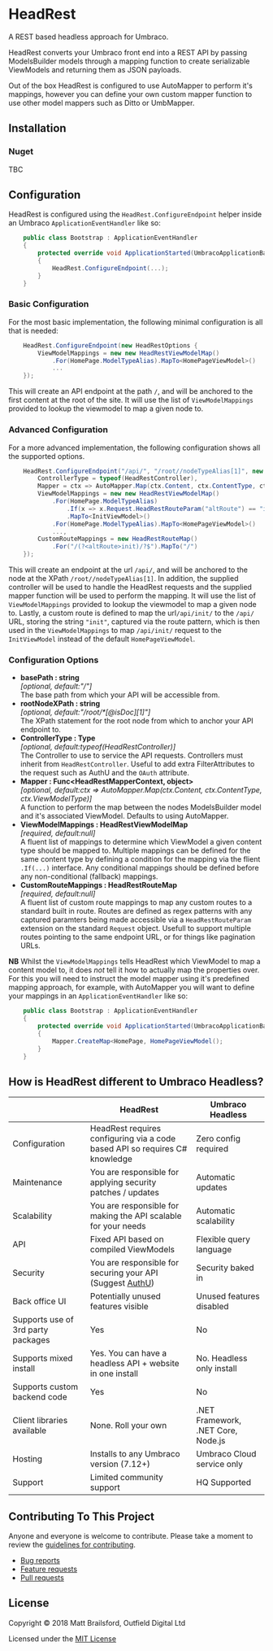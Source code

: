 # HeadRest
A REST based headless approach for Umbraco.

HeadRest converts your Umbraco front end into a REST API by passing ModelsBuilder models through a mapping function to create serializable ViewModels and returning them as JSON payloads. 

Out of the box HeadRest is configured to use AutoMapper to perform it's mappings, however you can define your own custom mapper function to use other model mappers such as Ditto or UmbMapper.

## Installation

### Nuget

TBC

## Configuration
HeadRest is configured using the `HeadRest.ConfigureEndpoint` helper inside an Umbraco `ApplicationEventHandler` like so:
````csharp 
    public class Bootstrap : ApplicationEventHandler
    {
        protected override void ApplicationStarted(UmbracoApplicationBase app, ApplicationContext ctx)
        {
            HeadRest.ConfigureEndpoint(...);
        }
    }
````

### Basic Configuration
For the most basic implementation, the following minimal configuration is all that is needed:
````csharp 
    HeadRest.ConfigureEndpoint(new HeadRestOptions {
        ViewModelMappings = new new HeadRestViewModelMap()
            .For(HomePage.ModelTypeAlias).MapTo<HomePageViewModel>()
            ...
    });
````

This will create an API endpoint at the path `/`, and will be anchored to the first content at the root of the site. It will use the list of `ViewModelMappings` provided to lookup the viewmodel to map a given node to.

### Advanced Configuration
For a more advanced implementation, the following configuration shows all the supported options.
````csharp 
    HeadRest.ConfigureEndpoint("/api/", "/root//nodeTypeAlias[1]", new HeadRestOptions {
        ControllerType = typeof(HeadRestController),
        Mapper = ctx => AutoMapper.Map(ctx.Content, ctx.ContentType, ctx.ViewModelType),
        ViewModelMappings = new new HeadRestViewModelMap()
            .For(HomePage.ModelTypeAlias)
                .If(x => x.Request.HeadRestRouteParam("altRoute") == "init")
                .MapTo<InitViewModel>()
            .For(HomePage.ModelTypeAlias).MapTo<HomePageViewModel>()
            ...,
        CustomRouteMappings = new HeadRestRouteMap()
            .For("/(?<altRoute>init)/?$").MapTo("/")
    });
````
This will create an endpoint at the url `/api/`, and will be anchored to the node at the XPath `/root//nodeTypeAlias[1]`. In addition, the supplied controller will be used to handle the HeadRest requests and the supplied mapper function will be used to perform the mapping. It will use the list of `ViewModelMappings` provided to lookup the viewmodel to map a given node to. Lastly, a custom route is defined to map the url`/api/init/` to the `/api/` URL, storing the string `"init"`, captured via the route pattern, which is then used in the `ViewModelMappings` to map `/api/init/` request to the `InitViewModel` instead of the default `HomePageViewModel`.

### Configuration Options
* __basePath : string__   
  _[optional, default:"/"]_  
  The base path from which your API will be accessible from.
* __rootNodeXPath : string__   
  _[optional, default:"/root/*[@isDoc][1]"]_  
  The XPath statement for the root node from which to anchor your API endpoint to.
* __ControllerType : Type__   
  _[optional, default:typeof(HeadRestController)]_  
  The Controller to use to service the API requests. Controllers must inherit from `HeadRestController`. Useful to add extra FilterAttributes to the request such as AuthU and the `OAuth` attribute.
* __Mapper : Func<HeadRestMapperContext, object>__   
  _[optional, default:ctx => AutoMapper.Map(ctx.Content, ctx.ContentType, ctx.ViewModelType)]_  
  A function to perform the map between the nodes ModelsBuilder model and it's associated ViewModel. Defaults to using AutoMapper.
* __ViewModelMappings : HeadRestViewModelMap__   
  _[required, default:null]_  
  A fluent list of mappings to determine which ViewModel a given content type should be mapped to. Multiple mappings can be defined for the same content type by defining a condition for the mapping via the flient `.If(...)` interface. Any conditional mappings should be defined before any non-conditional (fallback) mappings.
* __CustomRouteMappings : HeadRestRouteMap__   
  _[required, default:null]_  
  A fluent list of custom route mappings to map any custom routes to a standard built in route. Routes are defined as regex patterns with any captured paramters being made accessible via a `HeadRestRouteParam` extension on the standard `Request` object. Usefull to support multiple routes pointing to the same endpoint URL, or for things like pagination URLs.

**NB** Whilst the `ViewModelMappings` tells HeadRest which ViewModel to map a content model to, it does *not* tell it how to actually map the properties over. For this you will need to instruct the model mapper using it's predefined mapping approach, for example, with AutoMapper you will want to define your mappings in an `ApplicationEventHandler` like so:
````csharp 
    public class Bootstrap : ApplicationEventHandler
    {
        protected override void ApplicationStarted(UmbracoApplicationBase app, ApplicationContext ctx)
        {
            Mapper.CreateMap<HomePage, HomePageViewModel();
        }
    }
````
## How is HeadRest different to Umbraco Headless?
| | HeadRest | Umbraco Headless |
|-|----------|---------------|
| Configuration | HeadRest requires configuring via a code based API so requires C# knowledge | Zero config required |
| Maintenance | You are responsible for applying security patches / updates | Automatic updates |
| Scalability | You are responsible for making the API scalable for your needs | Automatic scalability |
| API | Fixed API based on compiled ViewModels | Flexible query language |
| Security | You are responsible for securing your API (Suggest [AuthU](https://github.com/mattbrailsford/umbraco-authu)) | Security baked in |
| Back office UI | Potentially unused features visible | Unused features disabled |
| Supports use of 3rd party packages | Yes | No |
| Supports mixed install | Yes. You can have a headless API + website in one install | No. Headless only install |
| Supports custom backend code | Yes | No |
| Client libraries available | None. Roll your own | .NET Framework, .NET Core, Node.js |
| Hosting | Installs to any Umbraco version (7.12+) | Umbraco Cloud service only |
| Support | Limited community support | HQ Supported |

## Contributing To This Project

Anyone and everyone is welcome to contribute. Please take a moment to review the [guidelines for contributing](CONTRIBUTING.md).

* [Bug reports](CONTRIBUTING.md#bugs)
* [Feature requests](CONTRIBUTING.md#features)
* [Pull requests](CONTRIBUTING.md#pull-requests)

## License

Copyright &copy; 2018 Matt Brailsford, Outfield Digital Ltd 

Licensed under the [MIT License](LICENSE)

